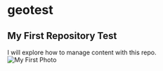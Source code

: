 # geotest
## My First Repository Test   
I will explore how to manage content with this repo.   
![My First Photo](https://d1u1p2xjjiahg3.cloudfront.net/f67ce1a9-cd04-47e4-904a-3ca76726d457.jpg)